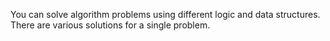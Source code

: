 You can solve algorithm problems using different logic and data structures.
There are various solutions for a single problem.

